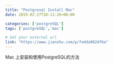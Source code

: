 ```yaml
---
title: "Postgresql Install Mac"
date: 2019-02-27T16:11:26+08:00

categories: ['postgreSQL']
tags: ['postgreSQL','mac']

# Set your external url
link: "https://www.jianshu.com/p/fedda9824f6a"
---
```

Mac 上安装和使用PostgreSQL的方法